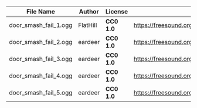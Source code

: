 | File Name        | Author   | License   | Link                            |
|------------------|----------|-----------|---------------------------------|
| door_smash_fail_1.ogg | FlatHill | **CC0 1.0** | https://freesound.org/people/FlatHill/sounds/211450/ |
| door_smash_fail_2.ogg | eardeer | **CC0 1.0** | https://freesound.org/people/eardeer/sounds/401198/ |
| door_smash_fail_3.ogg | eardeer | **CC0 1.0** | https://freesound.org/people/eardeer/sounds/401198/ |
| door_smash_fail_4.ogg | eardeer | **CC0 1.0** | https://freesound.org/people/eardeer/sounds/401198/ |
| door_smash_fail_5.ogg | eardeer | **CC0 1.0** | https://freesound.org/people/eardeer/sounds/401198/ |
